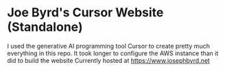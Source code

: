 # Joe Byrd's Cursor Website (Standalone)
I used the generative AI programming tool Cursor to create pretty much everything in this repo. 
It took longer to configure the AWS instance than it did to build the website
Currently hosted at https://www.josephbyrd.net
